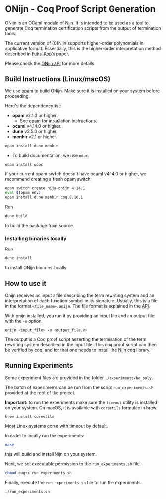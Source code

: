 # ONijn - Coq Proof Script Generation

ONijn is an OCaml module of
[Nijn](https://github.com/nmvdw/Nijn).
It is intended to be used as a tool to generate Coq termination certification
scripts from the output of termination tools.

The current version of (O)Nijn supports higher-order polynomials in applicative format.
Essentially,
this is the higher-order interpretation method described in
[Fuhs-Kop](https://drops.dagstuhl.de/opus/volltexte/2012/3492/)'s paper.

Please check the [ONijn API](https://deividrvale.github.io/nijn-coq-script-generation/onijn/index.html) for more details.

## Build Instructions (Linux/macOS)

We use [opam](https://opam.ocaml.org/doc/Install.html) to build ONijn.
Make sure it is installed on your system before proceeding.

Here's the dependency list:

- **opam** v2.1.3 or higher.
  - See [opam](https://opam.ocaml.org/doc/Install.html) for installation instructions.
- **ocaml** v4.14.0 or higher.
- **dune** v3.5.0 or higher.
- **menhir** v2.1 or higher.

```bash
opam install dune menhir
```

- To build documentation, we use ``odoc``.

```bash
opam install odoc
```

If your current opam switch doesn't have ocaml v4.14.0 or higher,
we recommend creating a fresh opam switch:

```bash
opam switch create nijn-onijn 4.14.1
eval $(opam env)
opam install dune menhir coq.8.16.1
```

Run

```bash
dune build
```

to build the package from source.

### Installing binaries locally

Run

```ocaml
dune install
```

to install ONijn binaries locally.

## How to use it

Onijn receives as input a file describing the term rewriting system and an interpretation of each function symbol in its
signature.
Usually, this is a file in the format ``<file_name>.onijn``.
The file format is explained in the [API](https://deividrvale.github.io/nijn-coq-script-generation/onijn/index.html#input-file-format).

With onijn installed,
you run it by providing an input file and an output file with the ``-o`` option.

```bash
onijn <input_file> -o <output_file.v>
```

The output is a Coq proof script asserting the termination
of the term rewriting system described in the input file.
This coq proof script can then be verified by coq,
and for that one needs to install the [Nijn](https://github.com/nmvdw/Nijn) coq library.

## Running Experiments

Some experiment files are provided in the folder ``./experiments/ho_poly``.

The batch of experiments can be run from the script
``run_experiments.sh`` provided at the root of the project.

**Important:** to run the experiments make sure the
``timeout`` utility is installed on your system.
On macOS, it is available with ``coreutils`` formulae in brew.

```bash
brew install coreutils
```

Most Linux systems come with timeout by default.

In order to locally run the experiments:

```bash
make
```

this will build and install Nijn on your system.

Next, we set executable permission to the ``run_experiments.sh`` file.

```bash
chmod oug+x run_experiments.sh
```

Finally, execute the ``run_experiments.sh`` file to run the experiments.

```bash
./run_experiments.sh
```
